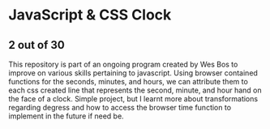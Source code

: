 # JavaScript & CSS Clock
## 2 out of 30
This repository is part of an ongoing program created by Wes Bos to improve on various skills pertaining to javascript. Using browser contained functions for the seconds, minutes, and hours, we can attribute them to each css created line that represents the second, minute, and hour hand on the face of a clock. Simple project, but I learnt more about transformations regarding degress and how to access the browser time function to implement in the future if need be.
